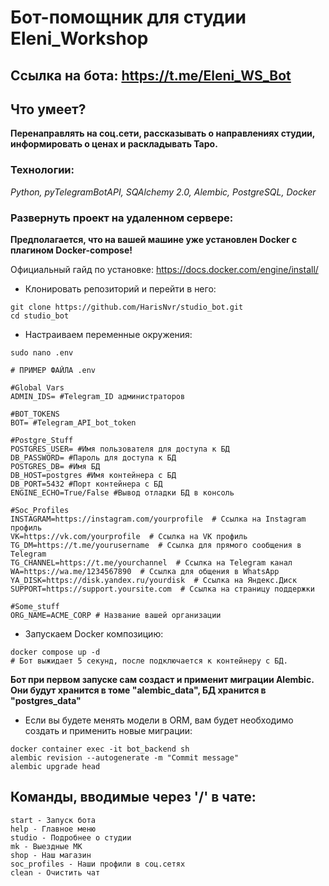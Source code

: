 #  Бот-помощник для студии Eleni_Workshop 

## Ссылка на бота: https://t.me/Eleni_WS_Bot

## Что умеет?

**Перенаправлять на соц.сети, рассказывать о направлениях студии, информировать о ценах и раскладывать Таро.**

### Технологии:

_Python, pyTelegramBotAPI, SQAlchemy 2.0, Alembic, PostgreSQL, Docker_

### Развернуть проект на удаленном сервере:

**Предполагается, что на вашей машине уже установлен Docker с плагином Docker-compose!**

Официальный гайд по установке: https://docs.docker.com/engine/install/

- Клонировать репозиторий и перейти в него:
```
git clone https://github.com/HarisNvr/studio_bot.git
cd studio_bot
```
- Настраиваем переменные окружения:
```
sudo nano .env
```
```
# ПРИМЕР ФАЙЛА .env

#Global Vars
ADMIN_IDS= #Telegram_ID администраторов

#BOT_TOKENS
BOT= #Telegram_API_bot_token

#Postgre_Stuff
POSTGRES_USER= #Имя пользователя для доступа к БД
DB_PASSWORD= #Пароль для доступа к БД
POSTGRES_DB= #Имя БД
DB_HOST=postgres #Имя контейнера с БД
DB_PORT=5432 #Порт контейнера с БД
ENGINE_ECHO=True/False #Вывод отладки БД в консоль

#Soc_Profiles
INSTAGRAM=https://instagram.com/yourprofile  # Ссылка на Instagram профиль
VK=https://vk.com/yourprofile  # Ссылка на VK профиль
TG_DM=https://t.me/yourusername  # Ссылка для прямого сообщения в Telegram
TG_CHANNEL=https://t.me/yourchannel  # Ссылка на Telegram канал
WA=https://wa.me/1234567890  # Ссылка для общения в WhatsApp
YA_DISK=https://disk.yandex.ru/yourdisk  # Ссылка на Яндекс.Диск
SUPPORT=https://support.yoursite.com  # Ссылка на страницу поддержки

#Some_stuff
ORG_NAME=ACME_CORP # Название вашей организации

```
- Запускаем Docker композицию:
```
docker compose up -d
# Бот выжидает 5 секунд, после подключается к контейнеру с БД.
```
**Бот при первом запуске сам создаст и применит миграции Alembic. Они будут хранится в томе "alembic_data", БД хранится в "postgres_data"**
- Если вы будете менять модели в ORM, вам будет необходимо создать и применить новые миграции:
```
docker container exec -it bot_backend sh
alembic revision --autogenerate -m "Commit message"
alembic upgrade head
```
## Команды, вводимые через '/' в чате:
```
start - Запуск бота
help - Главное меню
studio - Подробнее о студии
mk - Выездные МК
shop - Наш магазин
soc_profiles - Наши профили в соц.сетях
clean - Очистить чат
```